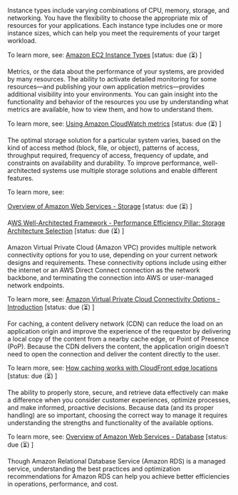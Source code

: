 Instance types include varying combinations of CPU, memory, storage, and networking. You have the flexibility to choose the appropriate mix of resources for your applications. Each instance type includes one or more instance sizes, which can help you meet the requirements of your target workload.

To learn more, see: [Amazon EC2 Instance Types](https://aws.amazon.com/ec2/instance-types/) [status: due (⏳) ]

Metrics, or the data about the performance of your systems, are provided by many resources. The ability to activate detailed monitoring for some resources—and publishing your own application metrics—provides additional visibility into your environments. You can gain insight into the functionality and behavior of the resources you use by understanding what metrics are available, how to view them, and how to understand them.

To learn more, see: [Using Amazon CloudWatch metrics](https://docs.aws.amazon.com/AmazonCloudWatch/latest/monitoring/working_with_metrics.html) [status: due (⏳) ]

The optimal storage solution for a particular system varies, based on the kind of access method (block, file, or object), patterns of access, throughput required, frequency of access, frequency of update, and constraints on availability and durability. To improve performance, well-architected systems use multiple storage solutions and enable different features.

To learn more, see:

[Overview of Amazon Web Services - Storage](https://docs.aws.amazon.com/whitepapers/latest/aws-overview/storage-services.html) [status: due (⏳) ]

A[WS Well-Architected Framework - Performance Efficiency Pillar: Storage Architecture Selection](https://docs.aws.amazon.com/wellarchitected/latest/performance-efficiency-pillar/storage-architecture-selection.html) [status: due (⏳) ]

Amazon Virtual Private Cloud (Amazon VPC) provides multiple network connectivity options for you to use, depending on your current network designs and requirements. These connectivity options include using either the internet or an AWS Direct Connect connection as the network backbone, and terminating the connection into AWS or user-managed network endpoints.

To learn more, see: [Amazon Virtual Private Cloud Connectivity Options - Introduction](https://docs.aws.amazon.com/whitepapers/latest/aws-vpc-connectivity-options/introduction.html) [status: due (⏳) ]

For caching, a content delivery network (CDN) can reduce the load on an application origin and improve the experience of the requestor by delivering a local copy of the content from a nearby cache edge, or Point of Presence (PoP). Because the CDN delivers the content, the application origin doesn’t need to open the connection and deliver the content directly to the user.

To learn more, see: [How caching works with CloudFront edge locations](https://docs.aws.amazon.com/AmazonCloudFront/latest/DeveloperGuide/cache-hit-ratio-explained.html) [status: due (⏳) ]

The ability to properly store, secure, and retrieve data effectively can make a difference when you consider customer experiences, optimize processes, and make informed, proactive decisions. Because data (and its proper handling) are so important, choosing the correct way to manage it requires understanding the strengths and functionality of the available options.

To learn more, see: [Overview of Amazon Web Services - Database](https://docs.aws.amazon.com/whitepapers/latest/aws-overview/database.html) [status: due (⏳) ]

Though Amazon Relational Database Service (Amazon RDS) is a managed service, understanding the best practices and optimization recommendations for Amazon RDS can help you achieve better efficiencies in operations, performance, and cost. 